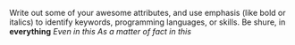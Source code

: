 Write out some of your awesome attributes, and use emphasis (like bold or italics) to identify keywords, programming languages, or skills. 
Be shure, in **everything**
_Even in *this*_
*As a matter of fact in this*
